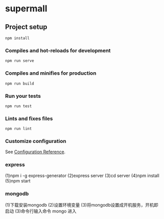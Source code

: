 # supermall

## Project setup
```
npm install
```

### Compiles and hot-reloads for development
```
npm run serve
```

### Compiles and minifies for production
```
npm run build
```

### Run your tests
```
npm run test
```

### Lints and fixes files
```
npm run lint
```

### Customize configuration
See [Configuration Reference](https://cli.vuejs.org/config/).


### express
(1)npm i -g express-generator
(2)express server
(3)cd server
(4)npm install
(5)npm start

### mongodb
(1)下载安装mongodb
(2)设置环境变量
(3)将mongodb设置成开机服务，开机即启动
(3)命令行输入命令 mongo 进入